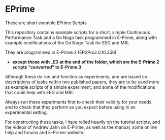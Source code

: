 # EPrime
These are short example EPrime Scripts

This repository contains example scripts for a short, simple Continuous Performance Task and a Go Nogo task programmed in E-Prime, along with example modifications of the Go Nogo Task for EEG and MRI. 

They are programmed in E-Prime 2 (EP2Pro2.0.10.356) 

- **except those with _E3 at the end of the folder, which are the E-Prime 2 scripts "converted" to E-Prime 3**

Although these do run and function as experiments, and are based on descriptions of tasks within two published papers, they are to be used more as example scripts of a simple experiment, and some of the modifications that could help with EEG and MRI. 

Always run these experiments first to check their validity for your needs, and to check that they perform as you expect before using in an experimental setting. 

For constructing these tasks, i have relied heavily on the tutorial scripts, and the videos of Andrew Jahn on E-Prime, as well as the manual, some online help and forums and E-Primer website. 
